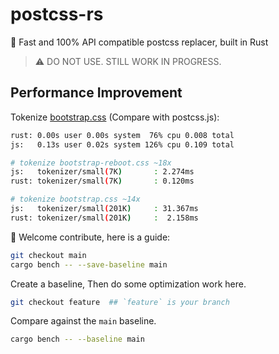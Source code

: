 # postcss-rs

🚀 Fast and 100% API compatible postcss replacer, built in Rust

> ⚠️ DO NOT USE. STILL WORK IN PROGRESS.

## Performance Improvement 

Tokenize [bootstrap.css](./assets/bootstrap.css) (Compare with postcss.js):

```bash
rust: 0.00s user 0.00s system  76% cpu 0.008 total
js:   0.13s user 0.02s system 126% cpu 0.109 total

# tokenize bootstrap-reboot.css ~18x
js:   tokenizer/small(7K)       : 2.274ms
rust: tokenizer/small(7K)       : 0.120ms

# tokenize bootstrap.css ~14x
js:   tokenizer/small(201K)     : 31.367ms
rust: tokenizer/small(201K)     :  2.158ms
```

🎉 Welcome contribute, here is a guide:

```bash
git checkout main
cargo bench -- --save-baseline main
```

Create a baseline, Then do some optimization work here.

```bash
git checkout feature  ## `feature` is your branch 
```

Compare against the `main` baseline.

```bash
cargo bench -- --baseline main
```
